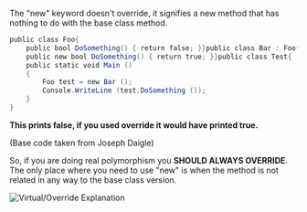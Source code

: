 The "new" keyword doesn't override, it signifies a new method that has nothing to do with the base class method.

```csharp
public class Foo{
    public bool DoSomething() { return false; }}public class Bar : Foo{
    public new bool DoSomething() { return true; }}public class Test{
    public static void Main ()
    {
        Foo test = new Bar ();
        Console.WriteLine (test.DoSomething ());
    }
}
```

**This prints false, if you used override it would have printed true.**

(Base code taken from Joseph Daigle)

So, if you are doing real polymorphism you **SHOULD ALWAYS OVERRIDE**. The only place where you need to use "new" is when the method is not related in any way to the base class version.

![Virtual/Override Explanation](http://farm4.static.flickr.com/3291/2906020424_f11f257afa.jpg?v=0)
